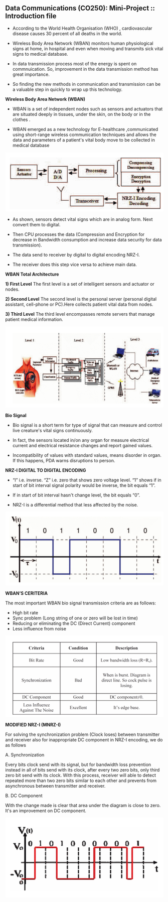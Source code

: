 ## Data Communications (CO250): Mini-Project :: Introduction file

* According to the World Health Organisation (WHO) ,   cardiovascular disease causes 30 percent of all deaths
in the world.

* Wireless Body Area Network (WBAN) monitors human
physiological signs at home, in hospital and even when
moving and transmits sick vital signs to medical
database.

* In data transmission process most of the energy is spent on commnuication. So, improvement in the data transmission method has great importance.

* So finding the new methods in communication and
transmission can be a valuable step in quickly to wrap
up this technology.

**Wireless Body Area Network (WBAN)**

* WBAN is a set of independent nodes such as sensors
and actuators that are situated deeply in tissues, under
the skin, on the body or in the clothes .

* WBAN emerged as a new technology for E-healthcare ,communicated using short-range wireless communication techniques and allows the data and parameters of a patient's vital body move to be collected in medical database

![alt text](diagram_1.png)

* As shown, sensors detect vital signs which are in analog
form. Next convert them to digital.

* Then CPU processes the data (Compression and
Encryption for decrease in Bandwidth consumption and
increase data security for data transmission).

* The data send to receiver by digital to digital encoding
NRZ-I.

* The receiver does this step vice versa to achieve main
data.

**WBAN Total Architecture**

**1) First Level**
The first level is a set of intelligent sensors and actuator or
nodes.

**2) Second Level**
The second level is the personal server (personal digital
assistant, cell-phone or PC).Here collects patient vital data
from nodes.


**3) Third Level**
The third level encompasses remote servers that manage
patient medical information.


![alt text](diagram_2.png)

**Bio Signal**

* Bio signal is a short term for type of signal that can
measure and control live creature's vital signs
continuously.

* In fact, the sensors located in/on any organ for
measure electrical current and electrical resistance
changes and report gained values.

* Incompatibility of values with standard values, means
disorder in organ. If this happens, PDA warns
disruptions to person.

**NRZ-I DIGITAL TO DIGITAL ENCODING**

* “I” i.e. inverse. “Z” i.e. zero that shows zero voltage
level. “1” shows if in start of bit interval signal polarity
would be inverse, the bit equals “1”.

* If in start of bit interval hasn't change level, the bit
equals “0”.

* NRZ-I is a differential method that less affected by the
noise.

![alt text](diagram_3.png)

**WBAN’S CERITERIA**

The most important WBAN bio signal transmission
criteria are as follows:

* High bit rate
* Sync problem (Long string of one or zero will be lost in
time)
* Reducing or eliminating the DC (Direct Current)
component
* Less influence from noise

![alt text](diagram_4.png)

**MODIFIED NRZ-I (MNRZ-I)**

For solving the synchronization problem (Clock loses)
between transmitter and receiver also for inappropriate
DC component in NRZ-I encoding, we do as follows

A. Synchronization

Every bits clock send with its signal, but for bandwidth
loss prevention instead in all of bits send with its clock,
after every two zero bits, only third zero bit send with its
clock. With this process, receiver will able to detect
repeated more than two zero bits similar to each other and
prevents from asynchronous between transmitter and
receiver.

B. DC Component

With the change made is clear that area under the diagram
is close to zero. It's an improvement on DC component.

![alt text](diagram_5.png)